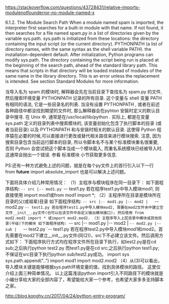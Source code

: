 https://stackoverflow.com/questions/43728431/relative-imports-modulenotfounderror-no-module-named-x

6.1.2. The Module Search Path
When a module named spam is imported, the interpreter first searches for a built-in module with that name. If not found, it then searches for a file named spam.py in a list of directories given by the variable sys.path. sys.path is initialized from these locations:
the directory containing the input script (or the current directory).
PYTHONPATH (a list of directory names, with the same syntax as the shell variable PATH).
the installation-dependent default.
After initialization, Python programs can modify sys.path. The directory containing the script being run is placed at the beginning of the search path, ahead of the standard library path. This means that scripts in that directory will be loaded instead of modules of the same name in the library directory. This is an error unless the replacement is intended. See section Standard Modules for more information.

当导入名为 spam 的模块时, 解释器会先在当前目录下查找名为 spam.py 的文件, 然后搜索环境变量 PYTHONPATH 记录的所有目录. 这个变量与 shell 变量 PATH 有相同的语法, 它是一些目录名的列表. 当没有设置 PYTHONPATH , 或者在前述各种路径中都没找到期望的文件时, 那么解释器会在pyhton 安裝时定义的默认目录中搜寻. 在 Unix 中, 通常是在/usr/local/lib/python .
实际上, 都是在变量 sys.path 定义的目录列表中搜索模块的, 该变量初始化包含了执行脚本的目录 (或者当前目录) 以及 PYTHONPATH 和与安装时相关的默认目录. 这使得 Python 程序猿在必要的时候,可以直接进行更改或替代相关路径来进行模块搜索.
注意, 因为搜索目录包含当前运行脚本的目录, 所以令脚本名不与某个标准模块重名很重要, 否则 Python 会尝试把这个脚本当成一个模块载入, 而重名系统模块已经被导入时. 这通常会抛出一个错误. 参看 标准模块 小节获取更多信息.

PS:还有一种方式避免上述的问题，就是在每个py文件上的首行引入以下一行
from __future__ import absolute_import
也是可以解决上述问题。

下面将具体介绍几种常用情况：
（1）主程序与模块程序在同一目录下：
如下面程序结构:
`-- src
    |-- mod1.py
    `-- test1.py
若在程序test1.py中导入模块mod1, 则直接使用 import  mod1或from mod1 import *;
（2）主程序所在目录是模块所在目录的父(或祖辈)目录
如下面程序结构:
`-- src
    |-- mod1.py
    |-- mod2
    |   `-- mod2.py
    `-- test1.py
若在程序test1.py中导入模块mod2, 需要在mod2文件夹中建立空文件__init__.py文件(也可以在该文件中自定义输出模块接口); 然后使用 from mod2.mod2 import * 或import mod2.mod2.
（3）主程序导入上层目录中模块或其他目录(平级)下的模块
如下面程序结构:
`-- src
    |-- mod1.py
    |-- mod2
    |   `-- mod2.py
    |-- sub
    |   `-- test2.py
    `-- test1.py
若在程序test2.py中导入模块mod1和mod2。首先需要在mod2下建立__init__.py文件(同(2))，src下不必建立该文件。然后调用方式如下：
下面程序执行方式均在程序文件所在目录下执行，如test2.py是在cd sub;之后执行python test2.py
而test1.py是在cd src;之后执行python test1.py; 不保证在src目录下执行python sub/test2.py成功。
   import sys
   sys.path.append("..")
   import mod1
   import mod2.mod2
 （4）从(3)可以看出，导入模块关键是能够根据sys.path环境变量的值，找到具体模块的路径。
这里仅介绍上面三种简单情况。
以上这篇浅谈python import引入不同路径下的模块就是小编分享给大家的全部内容了，希望能给大家一个参考，也希望大家多多支持脚本之家。

http://blog.konghy.cn/2017/04/24/python-entry-program/